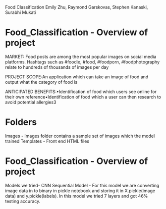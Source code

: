Food Classification
Emily Zhu, Raymond Garskovas, Stephen Kanaski, Surabhi Mukati

# Food_Classification - Overview of project

MARKET:
Food posts are among the most popular images on social media platforms. Hashtags such as #foodie, #food, #foodporn, #foodphotography relate to hundreds of thousands of images per day

PROJECT SCOPE:An application which can take an image of food and output what the category of food is

ANTICIPATED BENEFITS:•Identification of food which users see online for their own reference•Identification of food which a user can then research to avoid potential allergies3

# Folders
Images - Images folder contains a sample set of images which the model trained
Templates - Front end HTML files


# Food_Classification - Overview of project

Models we tried-
CNN Sequential Model - For this model we are converting image data in to binary in pickle notebook and storing it in X.pickle(image data) and y.pickle(labels). In this model we tried 7 layers and got 46% testing accuracy.
